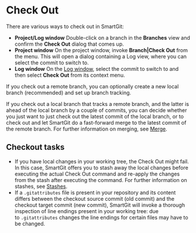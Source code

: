 # Check Out

There are various ways to check out in SmartGit:

-   **Project/Log window** Double-click on a branch in the **Branches**
    view and confirm the **Check Out** dialog that comes up.
-   **Project window** On the project window, invoke **Branch\|Check
    Out** from the menu. This will open a dialog containing a Log view,
    where you can select the commit to switch to.
-   **Log window** On the [Log window](Log.md#Log-log), select
    the commit to switch to and then select **Check Out** from its
    context menu.

If you check out a remote branch, you can optionally create a new local
branch (recommended) and set up branch tracking.

If you check out a local branch that tracks a remote branch, and the
latter is ahead of the local branch by a couple of commits, you can
decide whether you just want to just check out the latest commit of the
local branch, or to check out and let SmartGit do a fast-forward merge
to the latest commit of the remote branch. For further information on
merging, see [Merge](#CheckOut-merge).

## Checkout tasks

-   If you have local changes in your working tree, the Check Out might
    fail. In this case, SmartGit offers you to stash away the local
    changes before executing the actual Check Out command and re-apply
    the changes from the stash after executing the command. For further
    information on stashes, see
    [Stashes](Local-Operations-on-the-Working-Tree.md#stashes).
-   If a `.gitattributes` file is present in your repository and its
    content differs between the checkout source commit (old commit) and
    the checkout target commit (new commit), SmartGit will invoke a
    thorough inspection of line endings present in your working tree:
    due to `.gitattributes` changes the line endings for certain files
    may have to be changed.

 

 
